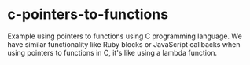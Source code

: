 # c-pointers-to-functions
Example using pointers to functions using C programming language.
We have similar functionality like Ruby blocks or JavaScript callbacks when using pointers to functions in C, it's like using a lambda function.
